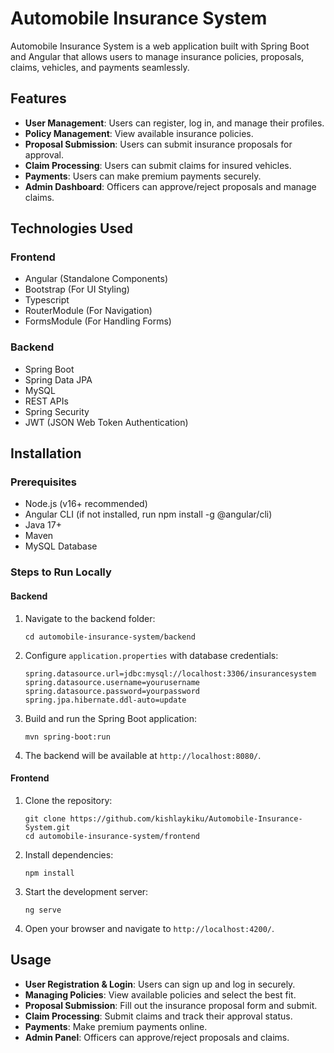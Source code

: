 # Automobile Insurance System

Automobile Insurance System is a web application built with Spring Boot and Angular that allows users to manage insurance policies, proposals, claims, vehicles, and payments seamlessly.

## Features

- **User Management**: Users can register, log in, and manage their profiles.
- **Policy Management**: View available insurance policies.
- **Proposal Submission**: Users can submit insurance proposals for approval.
- **Claim Processing**: Users can submit claims for insured vehicles.
- **Payments**: Users can make premium payments securely.
- **Admin Dashboard**: Officers can approve/reject proposals and manage claims.


## Technologies Used

### Frontend
- Angular (Standalone Components)
- Bootstrap (For UI Styling)
- Typescript
- RouterModule (For Navigation)
- FormsModule (For Handling Forms)

### Backend
- Spring Boot
- Spring Data JPA
- MySQL
- REST APIs
- Spring Security
- JWT (JSON Web Token Authentication)


## Installation

### Prerequisites
- Node.js (v16+ recommended)
- Angular CLI (if not installed, run npm install -g @angular/cli)
- Java 17+
- Maven
- MySQL Database

### Steps to Run Locally
#### Backend
1. Navigate to the backend folder:
   ```console
   cd automobile-insurance-system/backend
   ```
2. Configure ```application.properties``` with database credentials:
   ```console
   spring.datasource.url=jdbc:mysql://localhost:3306/insurancesystem
   spring.datasource.username=yourusername
   spring.datasource.password=yourpassword
   spring.jpa.hibernate.ddl-auto=update
   ```
3. Build and run the Spring Boot application:
   ```console
   mvn spring-boot:run
   ```
4. The backend will be available at ```http://localhost:8080/```.

#### Frontend
1. Clone the repository:
   ```console
   git clone https://github.com/kishlaykiku/Automobile-Insurance-System.git
   cd automobile-insurance-system/frontend
   ```
2. Install dependencies:
   ```console
   npm install
   ```
3. Start the development server:
   ```console
   ng serve
   ```
4. Open your browser and navigate to ```http://localhost:4200/```.

## Usage

- **User Registration & Login**: Users can sign up and log in securely.
- **Managing Policies**: View available policies and select the best fit.
- **Proposal Submission**: Fill out the insurance proposal form and submit.
- **Claim Processing**: Submit claims and track their approval status.
- **Payments**: Make premium payments online.
- **Admin Panel**: Officers can approve/reject proposals and claims.
